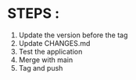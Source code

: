STEPS :
=======

1. Update the version before the tag
2. Update CHANGES.md
3. Test the application
4. Merge with main
5. Tag and push